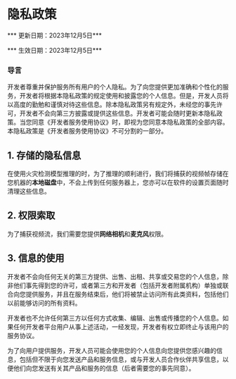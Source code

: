 # 隐私政策

*** 更新日期：2023年12月5日***

*** 生效日期：2023年12月5日***

### 导言

开发者尊重并保护服务所有用户的个人隐私。为了向您提供更加准确和个性化的服务，开发者将根据本隐私政策的规定使用和披露您的个人信息。但是，开发人员将以高度的勤勉和谨慎对待这些信息。除本隐私政策另有规定外，未经您的事先许可，开发者不会向第三方披露或提供这些信息。开发者可能会随时更新本隐私政策。当您同意《开发者服务使用协议》时，即视为您同意本隐私政策的全部内容。本隐私政策是《开发者服务使用协议》不可分割的一部分。

## 1. 存储的隐私信息

在使用火灾检测模型推理的时，为了推理的顺利进行，我们将捕获的视频帧存储在您机器的**本地磁盘**中，不会上传到任何服务器上，您亦可以在软件的设置页面随时清理这些信息。

## 2. 权限索取

为了捕获视频流，我们需要您提供**网络相机**和**麦克风**权限。

## 3. 信息的使用

开发者不会向任何无关的第三方提供、出售、出租、共享或交易您的个人信息，除非他们事先得到您的许可，或者第三方和开发者（包括开发者附属机构）单独或联合向您提供服务，并且在服务结束后，他们将被禁止访问所有此类资料，包括他们以前能够访问的所有资料。

开发者也不允许任何第三方以任何方式收集、编辑、出售或传播您的个人信息。如果任何开发者平台用户从事上述活动，一经发现，开发者有权立即终止与该用户的服务协议。

为了向用户提供服务，开发人员可能会使用您的个人信息向您提供您感兴趣的信息，包括但不限于向您发送产品和服务信息，或与开发人员合作伙伴共享信息，以便他们向您发送有关其产品和服务的信息（后者需要您的事先同意）。